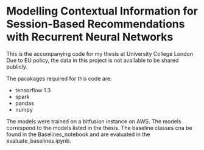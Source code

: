 # Modelling Contextual Information for Session-Based Recommendations with Recurrent Neural Networks
This is the accompanying code for my thesis at University College London
Due to EU policy, the data in this project is not available to be shared publicly.

The pacakages required for this code are:
* tensorflow 1.3
* spark
* pandas
* numpy

The models were trained on a bitfusion instance on AWS. The models correspond to the models listed in the thesis.
The baseline classes cna be found in the Baselines_notebook and are evaluated in the evaluate_baselines.ipynb.
